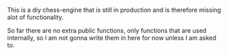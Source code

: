 This is a diy chess-engine that is still in production and is therefore missing alot of functionality.

So far there are no extra public functions, only functions that are used internally, so I am not gonna write them in here for now unless I am asked to.
